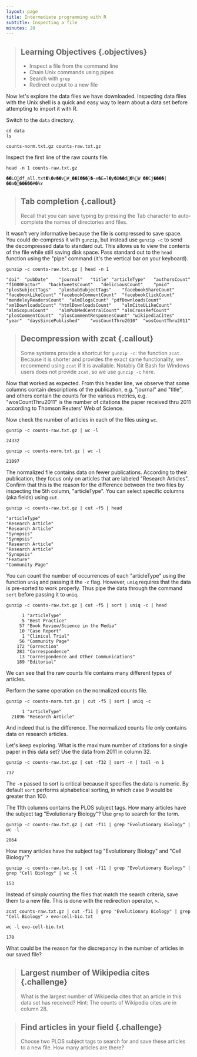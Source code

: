 ```yaml
---
layout: page
title: Intermediate programming with R
subtitle: Inspecting a file
minutes: 20
---
```


> ## Learning Objectives {.objectives}
>
> * Inspect a file from the command line
> * Chain Unix commands using pipes
> * Search with `grep`
> * Redirect output to a new file

Now let's explore the data files we have downloaded.
Inspecting data files with the Unix shell is a quick and easy way to learn about a data set before attempting to import it with R.

Switch to the `data` directory.

~~~ {.bash}
cd data
ls
~~~
~~~ {.output}
counts-norm.txt.gz counts-raw.txt.gz
~~~

Inspect the first line of the raw counts file.

~~~ {.bash}
head -n 1 counts-raw.txt.gz
~~~
~~~ {.output}
��LOdf_all.txt�\�v��v#_��I���}�~x�E=l�ƴ�D��d�%W ��Cj����|��a������#�%٧
~~~

> ## Tab completion {.callout}
>
> Recall that you can save typing by pressing the Tab character to auto-complete the names of directories and files.

It wasn't very informative because the file is compressed to save space.
You could de-compress it with `gunzip`, but instead use `gunzip -c` to send the decompressed data to standard out.
This allows us to view the contents of the file while still saving disk space.
Pass standard out to the `head` function using the "pipe" command (it's the vertical bar on your keyboard).

~~~ {.bash}
gunzip -c counts-raw.txt.gz | head -n 1
~~~
~~~ {.output}
"doi"  "pubDate"	"journal"	"title"	"articleType"	"authorsCount"	"f1000Factor"	"backtweetsCount"	"deliciousCount"	"pmid"	"plosSubjectTags"	"plosSubSubjectTags"	"facebookShareCount"	"facebookLikeCount"	"facebookCommentCount"	"facebookClickCount"	"mendeleyReadersCount"	"almBlogsCount"	"pdfDownloadsCount"	"xmlDownloadsCount"	"htmlDownloadsCount"	"almCiteULikeCount"	"almScopusCount"	"almPubMedCentralCount"	"almCrossRefCount"	"plosCommentCount"	"plosCommentResponsesCount"	"wikipediaCites"	"year"	"daysSincePublished"	"wosCountThru2010"	"wosCountThru2011"
~~~

> ## Decompression with zcat {.callout}
>
> Some systems provide a shortcut for `gunzip -c`: the function `zcat`.
> Because it is shorter and provides the exact same functionality, we recommend using `zcat` if it is available.
> Notably Git Bash for Windows users does not provide `zcat`, so we use `gunzip -c` here.

Now that worked as expected.
From this header line, we observe that some columns contain descriptions of the publication, e.g. "journal" and "title", and others contain the counts for the various metrics, e.g. "wosCountThru2011" is the number of citations the paper received thru 2011 according to Thomson Reuters' Web of Science.

Now check the number of articles in each of the files using `wc`.

~~~ {.bash}
gunzip -c counts-raw.txt.gz | wc -l
~~~
~~~ {.output}
24332
~~~

~~~ {.bash}
gunzip -c counts-norm.txt.gz | wc -l
~~~
~~~ {.output}
21097
~~~

The normalized file contains data on fewer publications.
According to their publication, they focus only on articles that are labeled "Research Articles".
Confirm that this is the reason for the difference between the two files by inspecting the 5th column, "articleType".
You can select specific columns (aka fields) using `cut`.

~~~ {.bash}
gunzip -c counts-raw.txt.gz | cut -f5 | head
~~~
~~~ {.output}
"articleType"
"Research Article"
"Research Article"
"Synopsis"
"Synopsis"
"Research Article"
"Research Article"
"Synopsis"
"Feature"
"Community Page"
~~~

You can count the number of occurrences of each "articleType" using the function `uniq` and passing it the `-c` flag.
However, `uniq` requires that the data is pre-sorted to work properly.
Thus pipe the data through the command `sort` before passing it to `uniq`.

~~~ {.bash}
gunzip -c counts-raw.txt.gz | cut -f5 | sort | uniq -c | head
~~~
~~~ {.output}
      1 "articleType"
      5 "Best Practice"
     57 "Book Review/Science in the Media"
     10 "Case Report"
      1 "Clinical Trial"
     56 "Community Page"
    172 "Correction"
    283 "Correspondence"
     13 "Correspondence and Other Communications"
    189 "Editorial"
~~~

We can see that the raw counts file contains many different types of articles.

Perform the same operation on the normalized counts file.

~~~ {.bash}
gunzip -c counts-norm.txt.gz | cut -f5 | sort | uniq -c
~~~
~~~ {.output}
      1 "articleType"
  21096 "Research Article"
~~~

And indeed that is the difference.
The normalized counts file only contains data on research articles.

Let's keep exploring.
What is the maximum number of citations for a single paper in this data set?
Use the data from 2011 in column 32.

~~~ {.bash}
gunzip -c counts-raw.txt.gz | cut -f32 | sort -n | tail -n 1
~~~
~~~ {.output}
737
~~~

The `-n` passed to sort is critical because it specifies the data is numeric.
By default `sort` performs alphabetical sorting, in which case 9 would be greater than 100.

The 11th columns contains the PLOS subject tags.
How many articles have the subject tag "Evolutionary Biology"?
Use `grep` to search for the term.

~~~ {.bash}
gunzip -c counts-raw.txt.gz | cut -f11 | grep "Evolutionary Biology" | wc -l
~~~
~~~ {.output}
2864
~~~

How many articles have the subject tag "Evolutionary Biology" and "Cell Biology"?

~~~ {.bash}
gunzip -c counts-raw.txt.gz | cut -f11 | grep "Evolutionary Biology" | grep "Cell Biology" | wc -l
~~~
~~~ {.output}
153
~~~

Instead of simply counting the files that match the search criteria, save them to a new file.
This is done with the redirection operator, `>`.

~~~ {.bash}
zcat counts-raw.txt.gz | cut -f11 | grep "Evolutionary Biology" | grep "Cell Biology" > evo-cell-bio.txt
~~~

~~~ {.bash}
wc -l evo-cell-bio.txt
~~~
~~~ {.output}
170
~~~

What could be the reason for the discrepancy in the number of articles in our saved file?

> ## Largest number of Wikipedia cites {.challenge}
>
> What is the largest number of Wikipedia cites that an article in this data set has received?
> Hint: The counts of Wikipedia cites are in column 28.

> ## Find articles in your field {.challenge}
>
> Choose two PLOS subject tags to search for and save these articles to a new file.
> How many articles are there?
